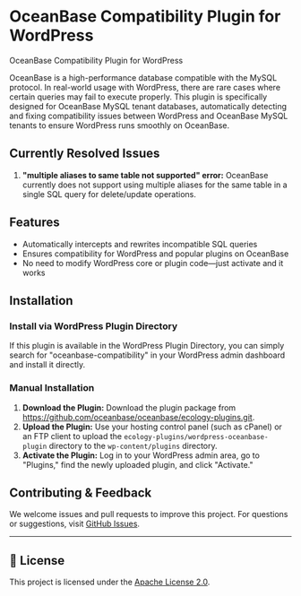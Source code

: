 # OceanBase Compatibility Plugin for WordPress

OceanBase Compatibility Plugin for WordPress

OceanBase is a high-performance database compatible with the MySQL protocol. In real-world usage with WordPress, there are rare cases where certain queries may fail to execute properly. This plugin is specifically designed for OceanBase MySQL tenant databases, automatically detecting and fixing compatibility issues between WordPress and OceanBase MySQL tenants to ensure WordPress runs smoothly on OceanBase.

## Currently Resolved Issues

1.   **"multiple aliases to same table not supported" error:** OceanBase currently does not support using multiple aliases for the same table in a single SQL query for delete/update operations.

## Features

- Automatically intercepts and rewrites incompatible SQL queries
- Ensures compatibility for WordPress and popular plugins on OceanBase
- No need to modify WordPress core or plugin code—just activate and it works

## Installation

### Install via WordPress Plugin Directory

If this plugin is available in the WordPress Plugin Directory, you can simply search for "oceanbase-compatibility" in your WordPress admin dashboard and install it directly.

### Manual Installation

1.   **Download the Plugin:** Download the plugin package from https://github.com/oceanbase/oceanbase/ecology-plugins.git.
2.   **Upload the Plugin:** Use your hosting control panel (such as cPanel) or an FTP client to upload the `ecology-plugins/wordpress-oceanbase-plugin` directory to the `wp-content/plugins` directory.
3.   **Activate the Plugin:** Log in to your WordPress admin area, go to "Plugins," find the newly uploaded plugin, and click "Activate."

## Contributing & Feedback
We welcome issues and pull requests to improve this project. For questions or suggestions, visit [GitHub Issues](https://github.com/oceanbase/ecology-plugins/issues).

------

## 📄 License

This project is licensed under the [Apache License 2.0](https://github.com/oceanbase/ecology-plugins/blob/main/wordpress-oceanbase-plugin/LICENSE).